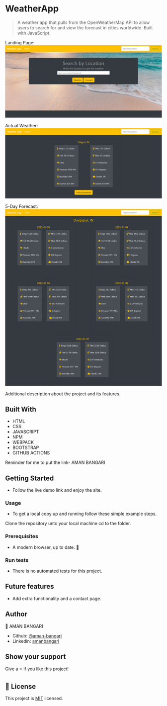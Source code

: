 
# WeatherApp

>  A weather app that pulls from the OpenWeatherMap API to allow users to search for and view the forecast in cities worldwide. Built with JavaScript.

Landing Page:
![screenshot](./assets/aman1.png)

Actual Weather:
![screenshot](./assets/aman2.png)

5-Day Forecast:
![screenshot](./assets/aman3.png)


Additional description about the project and its features.

## Built With

- HTML 
- CSS
- JAVASCRIPT
- NPM
- WEBPACK
- BOOTSTRAP
- GITHUB ACTIONS

Reminder for me to put the link- AMAN BANGARI



## Getting Started
- Follow the live demo link and enjoy the site.

### Usage
- To get a local copy up and running follow these simple example steps.

Clone the repository unto your local machine cd to the folder.


### Prerequisites

- A modern browser, up to date.  :muscle:

### Run tests

- There is no automated tests for this project.

## Future features

- Add extra functionality and a contact page.

## Author

👤 AMAN BANGARI
- Github: [@aman-bangari](https://github.com/aman-bangari2003)  
- Linkedin: [amanbangari](https://www.linkedin.com/in/aman-bangari-220a7b220) 

## Show your support

Give a ⭐️ if you like this project!


## 📝 License

This project is [MIT](lic.url) licensed.

<!-- MARKDOWN LINKS & IMAGES -->
<!-- https://www.markdownguide.org/basic-syntax/#reference-style-links -->
[contributors-shield]: https://img.shields.io/github/contributors/javitocor/Weather-App-JS.svg?style=flat-square
[contributors-url]: https://github.com/javitocor/Weather-App-JS/graphs/contributors
[forks-shield]: https://img.shields.io/github/forks/javitocor/Weather-App-JS.svg?style=flat-square
[forks-url]: https://github.com/javitocor/Weather-App-JS/network/members
[stars-shield]: https://img.shields.io/github/stars/javitocor/Weather-App-JS.svg?style=flat-square
[stars-url]: https://github.com/javitocor/Weather-App-JS/stargazers
[issues-shield]: https://img.shields.io/github/issues/javitocor/Weather-App-JS.svg?style=flat-square
[issues-url]: https://github.com/javitocor/Weather-App-JS/issues
